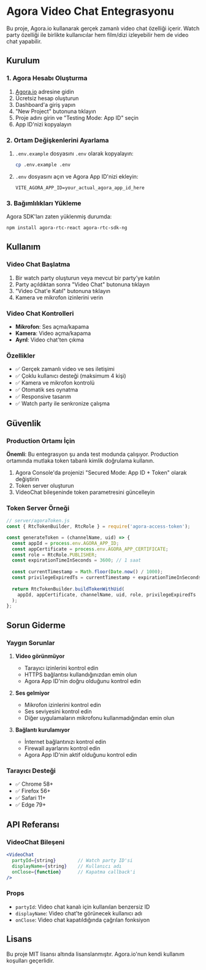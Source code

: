 # Agora Video Chat Entegrasyonu

Bu proje, Agora.io kullanarak gerçek zamanlı video chat özelliği içerir. Watch party özelliği ile birlikte kullanıcılar hem film/dizi izleyebilir hem de video chat yapabilir.

## Kurulum

### 1. Agora Hesabı Oluşturma

1. [Agora.io](https://www.agora.io) adresine gidin
2. Ücretsiz hesap oluşturun
3. Dashboard'a giriş yapın
4. "New Project" butonuna tıklayın
5. Proje adını girin ve "Testing Mode: App ID" seçin
6. App ID'nizi kopyalayın

### 2. Ortam Değişkenlerini Ayarlama

1. `.env.example` dosyasını `.env` olarak kopyalayın:
   ```bash
   cp .env.example .env
   ```

2. `.env` dosyasını açın ve Agora App ID'nizi ekleyin:
   ```
   VITE_AGORA_APP_ID=your_actual_agora_app_id_here
   ```

### 3. Bağımlılıkları Yükleme

Agora SDK'ları zaten yüklenmiş durumda:
```bash
npm install agora-rtc-react agora-rtc-sdk-ng
```

## Kullanım

### Video Chat Başlatma

1. Bir watch party oluşturun veya mevcut bir party'ye katılın
2. Party açıldıktan sonra "Video Chat" butonuna tıklayın
3. "Video Chat'e Katıl" butonuna tıklayın
4. Kamera ve mikrofon izinlerini verin

### Video Chat Kontrolleri

- **Mikrofon**: Ses açma/kapama
- **Kamera**: Video açma/kapama  
- **Ayrıl**: Video chat'ten çıkma

### Özellikler

- ✅ Gerçek zamanlı video ve ses iletişimi
- ✅ Çoklu kullanıcı desteği (maksimum 4 kişi)
- ✅ Kamera ve mikrofon kontrolü
- ✅ Otomatik ses oynatma
- ✅ Responsive tasarım
- ✅ Watch party ile senkronize çalışma

## Güvenlik

### Production Ortamı İçin

**Önemli**: Bu entegrasyon şu anda test modunda çalışıyor. Production ortamında mutlaka token tabanlı kimlik doğrulama kullanın.

1. Agora Console'da projenizi "Secured Mode: App ID + Token" olarak değiştirin
2. Token server oluşturun
3. VideoChat bileşeninde token parametresini güncelleyin

### Token Server Örneği

```javascript
// server/agoraToken.js
const { RtcTokenBuilder, RtcRole } = require('agora-access-token');

const generateToken = (channelName, uid) => {
  const appId = process.env.AGORA_APP_ID;
  const appCertificate = process.env.AGORA_APP_CERTIFICATE;
  const role = RtcRole.PUBLISHER;
  const expirationTimeInSeconds = 3600; // 1 saat
  
  const currentTimestamp = Math.floor(Date.now() / 1000);
  const privilegeExpiredTs = currentTimestamp + expirationTimeInSeconds;
  
  return RtcTokenBuilder.buildTokenWithUid(
    appId, appCertificate, channelName, uid, role, privilegeExpiredTs
  );
};
```

## Sorun Giderme

### Yaygın Sorunlar

1. **Video görünmüyor**
   - Tarayıcı izinlerini kontrol edin
   - HTTPS bağlantısı kullandığınızdan emin olun
   - Agora App ID'nin doğru olduğunu kontrol edin

2. **Ses gelmiyor**
   - Mikrofon izinlerini kontrol edin
   - Ses seviyesini kontrol edin
   - Diğer uygulamaların mikrofonu kullanmadığından emin olun

3. **Bağlantı kurulamıyor**
   - İnternet bağlantınızı kontrol edin
   - Firewall ayarlarını kontrol edin
   - Agora App ID'nin aktif olduğunu kontrol edin

### Tarayıcı Desteği

- ✅ Chrome 58+
- ✅ Firefox 56+
- ✅ Safari 11+
- ✅ Edge 79+

## API Referansı

### VideoChat Bileşeni

```jsx
<VideoChat 
  partyId={string}        // Watch party ID'si
  displayName={string}    // Kullanıcı adı
  onClose={function}      // Kapatma callback'i
/>
```

### Props

- `partyId`: Video chat kanalı için kullanılan benzersiz ID
- `displayName`: Video chat'te görünecek kullanıcı adı
- `onClose`: Video chat kapatıldığında çağrılan fonksiyon

## Lisans

Bu proje MIT lisansı altında lisanslanmıştır. Agora.io'nun kendi kullanım koşulları geçerlidir.
